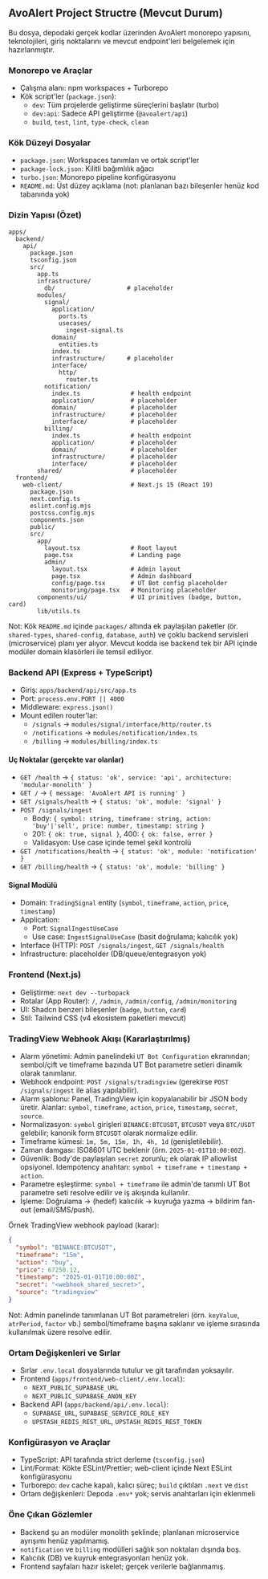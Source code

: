 ## AvoAlert Project Structre (Mevcut Durum)

Bu dosya, depodaki gerçek kodlar üzerinden AvoAlert monorepo yapısını, teknolojileri, giriş noktalarını ve mevcut endpoint'leri belgelemek için hazırlanmıştır.

### Monorepo ve Araçlar

- Çalışma alanı: npm workspaces + Turborepo
- Kök script'ler (`package.json`):
  - `dev`: Tüm projelerde geliştirme süreçlerini başlatır (turbo)
  - `dev:api`: Sadece API geliştirme (`@avoalert/api`)
  - `build`, `test`, `lint`, `type-check`, `clean`

### Kök Düzeyi Dosyalar

- `package.json`: Workspaces tanımları ve ortak script'ler
- `package-lock.json`: Kilitli bağımlılık ağacı
- `turbo.json`: Monorepo pipeline konfigürasyonu
- `README.md`: Üst düzey açıklama (not: planlanan bazı bileşenler henüz kod tabanında yok)

### Dizin Yapısı (Özet)

```
apps/
  backend/
    api/
      package.json
      tsconfig.json
      src/
        app.ts
        infrastructure/
          db/                    # placeholder
        modules/
          signal/
            application/
              ports.ts
              usecases/
                ingest-signal.ts
            domain/
              entities.ts
            index.ts
            infrastructure/      # placeholder
            interface/
              http/
                router.ts
          notification/
            index.ts              # health endpoint
            application/          # placeholder
            domain/               # placeholder
            infrastructure/       # placeholder
            interface/            # placeholder
          billing/
            index.ts              # health endpoint
            application/          # placeholder
            domain/               # placeholder
            infrastructure/       # placeholder
            interface/            # placeholder
        shared/                   # placeholder
  frontend/
    web-client/                   # Next.js 15 (React 19)
      package.json
      next.config.ts
      eslint.config.mjs
      postcss.config.mjs
      components.json
      public/
      src/
        app/
          layout.tsx              # Root layout
          page.tsx                # Landing page
          admin/
            layout.tsx            # Admin layout
            page.tsx              # Admin dashboard
            config/page.tsx       # UT Bot config placeholder
            monitoring/page.tsx   # Monitoring placeholder
        components/ui/            # UI primitives (badge, button, card)
        lib/utils.ts
```

Not: Kök `README.md` içinde `packages/` altında ek paylaşılan paketler (ör. `shared-types`, `shared-config`, `database`, `auth`) ve çoklu backend servisleri (microservice) planı yer alıyor. Mevcut kodda ise backend tek bir API içinde modüler domain klasörleri ile temsil ediliyor.

### Backend API (Express + TypeScript)

- Giriş: `apps/backend/api/src/app.ts`
- Port: `process.env.PORT || 4000`
- Middleware: `express.json()`
- Mount edilen router'lar:
  - `/signals` → `modules/signal/interface/http/router.ts`
  - `/notifications` → `modules/notification/index.ts`
  - `/billing` → `modules/billing/index.ts`

#### Uç Noktalar (gerçekte var olanlar)

- `GET /health` → `{ status: 'ok', service: 'api', architecture: 'modular-monolith' }`
- `GET /` → `{ message: 'AvoAlert API is running' }`
- `GET /signals/health` → `{ status: 'ok', module: 'signal' }`
- `POST /signals/ingest`
  - Body: `{ symbol: string, timeframe: string, action: 'buy'|'sell', price: number, timestamp: string }`
  - 201: `{ ok: true, signal }`, 400: `{ ok: false, error }`
  - Validasyon: Use case içinde temel şekil kontrolü
- `GET /notifications/health` → `{ status: 'ok', module: 'notification' }`
- `GET /billing/health` → `{ status: 'ok', module: 'billing' }`

#### Signal Modülü

- Domain: `TradingSignal` entity (`symbol`, `timeframe`, `action`, `price`, `timestamp`)
- Application:
  - Port: `SignalIngestUseCase`
  - Use case: `IngestSignalUseCase` (basit doğrulama; kalıcılık yok)
- Interface (HTTP): `POST /signals/ingest`, `GET /signals/health`
- Infrastructure: placeholder (DB/queue/entegrasyon yok)

### Frontend (Next.js)

- Geliştirme: `next dev --turbopack`
- Rotalar (App Router): `/`, `/admin`, `/admin/config`, `/admin/monitoring`
- UI: Shadcn benzeri bileşenler (`badge`, `button`, `card`)
- Stil: Tailwind CSS (v4 ekosistem paketleri mevcut)

### TradingView Webhook Akışı (Kararlaştırılmış)

- Alarm yönetimi: Admin panelindeki `UT Bot Configuration` ekranından; sembol/çift ve timeframe bazında UT Bot parametre setleri dinamik olarak tanımlanır.
- Webhook endpoint: `POST /signals/tradingview` (gerekirse `POST /signals/ingest` ile alias yapılabilir).
- Alarm şablonu: Panel, TradingView için kopyalanabilir bir JSON body üretir. Alanlar: `symbol`, `timeframe`, `action`, `price`, `timestamp`, `secret`, `source`.
- Normalizasyon: `symbol` girişleri `BINANCE:BTCUSDT`, `BTCUSDT` veya `BTC/USDT` gelebilir; kanonik form `BTCUSDT` olarak normalize edilir.
- Timeframe kümesi: `1m, 5m, 15m, 1h, 4h, 1d` (genişletilebilir).
- Zaman damgası: ISO8601 UTC beklenir (örn. `2025-01-01T10:00:00Z`).
- Güvenlik: Body'de paylaşılan `secret` zorunlu; ek olarak IP allowlist opsiyonel. Idempotency anahtarı: `symbol + timeframe + timestamp + action`.
- Parametre eşleştirme: `symbol + timeframe` ile admin'de tanımlı UT Bot parametre seti resolve edilir ve iş akışında kullanılır.
- İşleme: Doğrulama → (hedef) kalıcılık → kuyruğa yazma → bildirim fan-out (email/SMS/push).

Örnek TradingView webhook payload (karar):

```json
{
  "symbol": "BINANCE:BTCUSDT",
  "timeframe": "15m",
  "action": "buy",
  "price": 67250.12,
  "timestamp": "2025-01-01T10:00:00Z",
  "secret": "<webhook_shared_secret>",
  "source": "tradingview"
}
```

Not: Admin panelinde tanımlanan UT Bot parametreleri (örn. `keyValue`, `atrPeriod`, `factor` vb.) sembol/timeframe başına saklanır ve işleme sırasında kullanılmak üzere resolve edilir.

### Ortam Değişkenleri ve Sırlar

- Sırlar `.env.local` dosyalarında tutulur ve git tarafından yoksayılır.
- Frontend (`apps/frontend/web-client/.env.local`):
  - `NEXT_PUBLIC_SUPABASE_URL`
  - `NEXT_PUBLIC_SUPABASE_ANON_KEY`
- Backend API (`apps/backend/api/.env.local`):
  - `SUPABASE_URL`, `SUPABASE_SERVICE_ROLE_KEY`
  - `UPSTASH_REDIS_REST_URL`, `UPSTASH_REDIS_REST_TOKEN`
  

### Konfigürasyon ve Araçlar

- TypeScript: API tarafında strict derleme (`tsconfig.json`)
- Lint/Format: Kökte ESLint/Prettier; web-client içinde Next ESLint konfigürasyonu
- Turborepo: `dev` cache kapalı, kalıcı süreç; `build` çıktıları `.next` ve `dist`
- Ortam değişkenleri: Depoda `.env*` yok; servis anahtarları için eklenmeli

### Öne Çıkan Gözlemler

- Backend şu an modüler monolith şeklinde; planlanan microservice ayrışımı henüz yapılmamış.
- `notification` ve `billing` modülleri sağlık son noktaları dışında boş.
- Kalıcılık (DB) ve kuyruk entegrasyonları henüz yok.
- Frontend sayfaları hazır iskelet; gerçek verilerle bağlanmamış.


